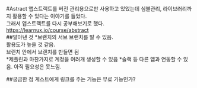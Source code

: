 #Astract
앱스트랙트를 버전 관리용으로만 사용하고 있었는데 심볼관리, 라이브러리까지 활용할 수 있다는 이야기를 들었다.<br>
그래서 앱스트랙트를 다시 공부해보기로 했다.<br>
https://learnux.io/course/abstract<br>
##알아낸 것
*브랜치의 서브 브랜치를 딸 수 있음.<br>
활용도가 높을 것 같음.<br>
브랜치 안에서 브랜치를 만들면 됨<br>
*제플린과 마찬가지로 계정을 여러개 생성할 수 있음
*슬랙 등 다른 앱과 연동할 수 있음. 아직 필요성은 못느낌.





##궁금한 점
게스트에게 링크를 주는 기능은 무료 기능인가?<br>

